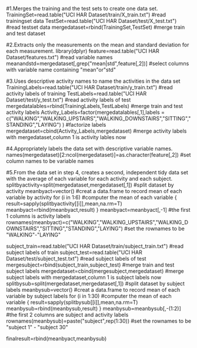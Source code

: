 #1.Merges the training and the test sets to create one data set.
TrainingSet=read.table("UCI HAR Dataset/train/X_train.txt")         #read trainingset data 
TestSet=read.table("UCI HAR Dataset/test/X_test.txt")               #read testset data
mergedataset=rbind(TrainingSet,TestSet)                             #merge train and test dataset




#2.Extracts only the measurements on the mean and standard deviation for each measurement.
library(dplyr)
feature=read.table("UCI HAR Dataset/features.txt")                  #read variable names
meanandstd=mergedataset[,grep("mean|std",feature[,2])]              #select columns with variable name containing "mean"or"std" 





#3.Uses descriptive activity names to name the activities in the data set
TrainingLabels=read.table("UCI HAR Dataset/train/y_train.txt")      #read activity labels of training 
TestLabels=read.table("UCI HAR Dataset/test/y_test.txt")            #read activity labels of test 
mergedatalables=rbind(TrainingLabels,TestLabels)                    #merge train and test activity labels
Activity_Labels=factor(mergedatalables[,1],labels = c("WALKING","WALKING_UPSTAIRS","WALKING_DOWNSTAIRS","SITTING","STANDING","LAYING") )  #factorize labels
mergedataset=cbind(Activity_Labels,mergedataset)                    #merge activity labels with mergedataset,column 1 is activity lables now





#4.Appropriately labels the data set with descriptive variable names.
names(mergedataset)[2:ncol(mergedataset)]=as.character(feature[,2]) #set column names to be  variable names






#5.From the data set in step 4, creates a second, independent tidy data set with the average of each variable for each activity and each subject.
splitbyactivity=split(mergedataset,mergedataset[,1])               #split dataset by activity
meanbyact=vector()                                                 #creat a data.frame to record mean of each variable by activity
for (i in 1:6)                                                     #computer the mean of each variable
{
      result=sapply(splitbyactivity[[i]],mean,na.rm=T)
      meanbyact=rbind(meanbyact,result)
}
meanbyact=meanbyact[,-1]                                          #the first 1 columns is activity labels
rownames(meanbyact)=c("WALKING","WALKING_UPSTAIRS","WALKING_DOWNSTAIRS","SITTING","STANDING","LAYING")  #set the rownames to be "WALKING"-"LAYING"



subject_train=read.table("UCI HAR Dataset/train/subject_train.txt")         #read subject labels of train 
subject_test=read.table("UCI HAR Dataset/test/subject_test.txt")            #read subject labels of test 
mergesubject=rbind(subject_train,subject_test)                              #merge train and test subject labels
mergedataset=cbind(mergesubject,mergedataset)                               #merge subject labels with mergedataset,column 1 is subject labels now
splitbysub=split(mergedataset,mergedataset[,1])                             #split dataset by subject labels
meanbysub=vector()                                                          #creat a data.frame to record mean of each variable by subject labels
for (i in 1:30)                                                             #computer the mean of each variable
{
      result=sapply(splitbysub[[i]],mean,na.rm=T)
      meanbysub=rbind(meanbysub,result)
}
meanbysub=meanbysub[,-(1:2)]                                                #the first 2 columns are subject and activity labels
rownames(meanbysub)=paste("subject",rep(1:30))                              #set the rownames to be "subject 1" - "subject 30"


finalresult=rbind(meanbyact,meanbysub)
